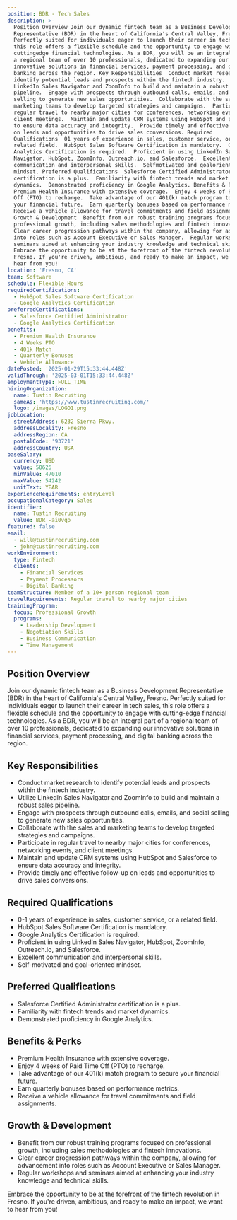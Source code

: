 ```yaml
---
position: BDR - Tech Sales
description: >-
  Position Overview Join our dynamic fintech team as a Business Development
  Representative (BDR) in the heart of California's Central Valley, Fresno.
  Perfectly suited for individuals eager to launch their career in tech sales,
  this role offers a flexible schedule and the opportunity to engage with
  cuttingedge financial technologies. As a BDR, you will be an integral part of
  a regional team of over 10 professionals, dedicated to expanding our
  innovative solutions in financial services, payment processing, and digital
  banking across the region. Key Responsibilities  Conduct market research to
  identify potential leads and prospects within the fintech industry.  Utilize
  LinkedIn Sales Navigator and ZoomInfo to build and maintain a robust sales
  pipeline.  Engage with prospects through outbound calls, emails, and social
  selling to generate new sales opportunities.  Collaborate with the sales and
  marketing teams to develop targeted strategies and campaigns.  Participate in
  regular travel to nearby major cities for conferences, networking events, and
  client meetings.  Maintain and update CRM systems using HubSpot and Salesforce
  to ensure data accuracy and integrity.  Provide timely and effective followup
  on leads and opportunities to drive sales conversions. Required
  Qualifications  01 years of experience in sales, customer service, or a
  related field.  HubSpot Sales Software Certification is mandatory.  Google
  Analytics Certification is required.  Proficient in using LinkedIn Sales
  Navigator, HubSpot, ZoomInfo, Outreach.io, and Salesforce.  Excellent
  communication and interpersonal skills.  Selfmotivated and goaloriented
  mindset. Preferred Qualifications  Salesforce Certified Administrator
  certification is a plus.  Familiarity with fintech trends and market
  dynamics.  Demonstrated proficiency in Google Analytics. Benefits & Perks 
  Premium Health Insurance with extensive coverage.  Enjoy 4 weeks of Paid Time
  Off (PTO) to recharge.  Take advantage of our 401(k) match program to secure
  your financial future.  Earn quarterly bonuses based on performance metrics. 
  Receive a vehicle allowance for travel commitments and field assignments.
  Growth & Development  Benefit from our robust training programs focused on
  professional growth, including sales methodologies and fintech innovations. 
  Clear career progression pathways within the company, allowing for advancement
  into roles such as Account Executive or Sales Manager.  Regular workshops and
  seminars aimed at enhancing your industry knowledge and technical skills.
  Embrace the opportunity to be at the forefront of the fintech revolution in
  Fresno. If you're driven, ambitious, and ready to make an impact, we want to
  hear from you!
location: 'Fresno, CA'
team: Software
schedule: Flexible Hours
requiredCertifications:
  - HubSpot Sales Software Certification
  - Google Analytics Certification
preferredCertifications:
  - Salesforce Certified Administrator
  - Google Analytics Certification
benefits:
  - Premium Health Insurance
  - 4 Weeks PTO
  - 401k Match
  - Quarterly Bonuses
  - Vehicle Allowance
datePosted: '2025-01-29T15:33:44.448Z'
validThrough: '2025-03-01T15:33:44.448Z'
employmentType: FULL_TIME
hiringOrganization:
  name: Tustin Recruiting
  sameAs: 'https://www.tustinrecruiting.com/'
  logo: /images/LOGO1.png
jobLocation:
  streetAddress: 6232 Sierra Pkwy.
  addressLocality: Fresno
  addressRegion: CA
  postalCode: '93721'
  addressCountry: USA
baseSalary:
  currency: USD
  value: 50626
  minValue: 47010
  maxValue: 54242
  unitText: YEAR
experienceRequirements: entryLevel
occupationalCategory: Sales
identifier:
  name: Tustin Recruiting
  value: BDR -ai0vqp
featured: false
email:
  - will@tustinrecruiting.com
  - john@tustinrecruiting.com
workEnvironment:
  type: Fintech
  clients:
    - Financial Services
    - Payment Processors
    - Digital Banking
teamStructure: Member of a 10+ person regional team
travelRequirements: Regular travel to nearby major cities
trainingProgram:
  focus: Professional Growth
  programs:
    - Leadership Development
    - Negotiation Skills
    - Business Communication
    - Time Management
---
```




## Position Overview

Join our dynamic fintech team as a Business Development Representative (BDR) in the heart of California's Central Valley, Fresno. Perfectly suited for individuals eager to launch their career in tech sales, this role offers a flexible schedule and the opportunity to engage with cutting-edge financial technologies. As a BDR, you will be an integral part of a regional team of over 10 professionals, dedicated to expanding our innovative solutions in financial services, payment processing, and digital banking across the region.

## Key Responsibilities

- Conduct market research to identify potential leads and prospects within the fintech industry.
- Utilize LinkedIn Sales Navigator and ZoomInfo to build and maintain a robust sales pipeline.
- Engage with prospects through outbound calls, emails, and social selling to generate new sales opportunities.
- Collaborate with the sales and marketing teams to develop targeted strategies and campaigns.
- Participate in regular travel to nearby major cities for conferences, networking events, and client meetings.
- Maintain and update CRM systems using HubSpot and Salesforce to ensure data accuracy and integrity.
- Provide timely and effective follow-up on leads and opportunities to drive sales conversions.
  
## Required Qualifications

- 0-1 years of experience in sales, customer service, or a related field.
- HubSpot Sales Software Certification is mandatory.
- Google Analytics Certification is required.
- Proficient in using LinkedIn Sales Navigator, HubSpot, ZoomInfo, Outreach.io, and Salesforce.
- Excellent communication and interpersonal skills.
- Self-motivated and goal-oriented mindset.

## Preferred Qualifications

- Salesforce Certified Administrator certification is a plus.
- Familiarity with fintech trends and market dynamics.
- Demonstrated proficiency in Google Analytics.

## Benefits & Perks

- Premium Health Insurance with extensive coverage.
- Enjoy 4 weeks of Paid Time Off (PTO) to recharge.
- Take advantage of our 401(k) match program to secure your financial future.
- Earn quarterly bonuses based on performance metrics.
- Receive a vehicle allowance for travel commitments and field assignments.

## Growth & Development

- Benefit from our robust training programs focused on professional growth, including sales methodologies and fintech innovations.
- Clear career progression pathways within the company, allowing for advancement into roles such as Account Executive or Sales Manager.
- Regular workshops and seminars aimed at enhancing your industry knowledge and technical skills.

Embrace the opportunity to be at the forefront of the fintech revolution in Fresno. If you're driven, ambitious, and ready to make an impact, we want to hear from you!
